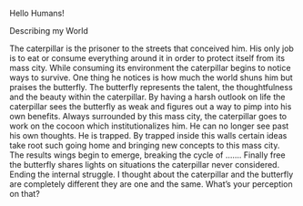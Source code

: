 Hello Humans!

Describing my World


The caterpillar is the prisoner to the streets that conceived him. His only job is to eat or consume everything around it in order to protect itself from its mass city.  While consuming its environment the caterpillar begins to notice ways to survive. One thing he notices is how much the world shuns him but praises the butterfly. The butterfly represents the talent, the thoughtfulness and the beauty within the caterpillar. By having a harsh outlook on life the caterpillar sees the butterfly as weak and figures out a way to pimp into his own benefits. Always surrounded by this mass city, the caterpillar goes to work on the cocoon which institutionalizes him. He can no longer see past his own thoughts. He is trapped.  By trapped inside this walls certain ideas take root such going home and bringing new concepts to this mass city. The results wings begin to emerge, breaking the cycle of ……. Finally free the butterfly shares lights on situations the caterpillar never considered. Ending the internal struggle. I thought about the caterpillar and the butterfly are completely different they are one and the same.  What’s your perception on that?


